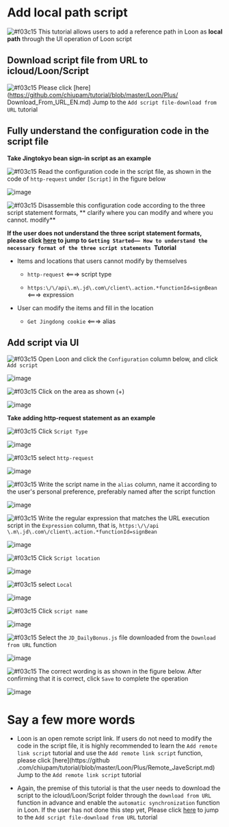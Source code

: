 # Add local path script

![#f03c15](https://placehold.it/15/f03c15/000000?text=+) This tutorial allows users to add a reference path in Loon as **local path** through the UI operation of Loon script

## Download script file from URL to icloud/Loon/Script

![#f03c15](https://placehold.it/15/f03c15/000000?text=+) Please click [here](https://github.com/chiupam/tutorial/blob/master/Loon/Plus/ Download_From_URL_EN.md) Jump to the `Add script file-download from URL` tutorial

## Fully understand the configuration code in the script file

**Take Jingtokyo bean sign-in script as an example**

![#f03c15](https://placehold.it/15/f03c15/000000?text=+) Read the configuration code in the script file, as shown in the code of `http-request` under `[Script]` in the figure below

![image](https://raw.githubusercontent.com/TiyNa/LoonManualimg/main/Plus/JD-DailyBonus_http-request.jpg)

![#f03c15](https://placehold.it/15/f03c15/000000?text=+) Disassemble this configuration code according to the three script statement formats, ** clarify where you can modify and where you cannot. modify**

**If the user does not understand the three script statement formats, please click [here](https://github.com/chiupam/tutorial/blob/master/Loon/Plus/JaveScript_Format_EN.md) to jump to `Getting Started—— How to understand the necessary format of the three script statements `Tutorial**

- Items and locations that users cannot modify by themselves

  - `http-request` <===> script type

  - `https:\/\/api\.m\.jd\.com\/client\.action.*functionId=signBean` <===> expression

- User can modify the items and fill in the location

  - `Get Jingdong cookie` <===> alias

## Add script via UI

![#f03c15](https://placehold.it/15/f03c15/000000?text=+) Open Loon and click the `Configuration` column below, and click `Add script`

![image](https://raw.githubusercontent.com/TiyNa/LoonManualimg/main/Plus/Local_Script.jpg)

![#f03c15](https://placehold.it/15/f03c15/000000?text=+) Click on the area as shown (+)

![image](https://raw.githubusercontent.com/TiyNa/LoonManualimg/main/Plus/Local_Script_1.jpg)

**Take adding http-request statement as an example**

![#f03c15](https://placehold.it/15/f03c15/000000?text=+) Click `Script Type`

![image](https://raw.githubusercontent.com/TiyNa/LoonManualimg/main/Plus/Local_Script_2.jpg)

![#f03c15](https://placehold.it/15/f03c15/000000?text=+) select `http-request`

![image](https://raw.githubusercontent.com/TiyNa/LoonManualimg/main/Plus/Local_Script_3.jpg)

![#f03c15](https://placehold.it/15/f03c15/000000?text=+) Write the script name in the `alias` column, name it according to the user's personal preference, preferably named after the script function

![image](https://raw.githubusercontent.com/TiyNa/LoonManualimg/main/Plus/Local_Script_4.jpg)

![#f03c15](https://placehold.it/15/f03c15/000000?text=+) Write the regular expression that matches the URL execution script in the `Expression` column, that is, `https:\/\/api \.m\.jd\.com\/client\.action.*functionId=signBean`

![image](https://raw.githubusercontent.com/TiyNa/LoonManualimg/main/Plus/Local_Script_5.jpg)

![#f03c15](https://placehold.it/15/f03c15/000000?text=+) Click `Script location`

![image](https://raw.githubusercontent.com/TiyNa/LoonManualimg/main/Plus/Local_Script_6.jpg)

![#f03c15](https://placehold.it/15/f03c15/000000?text=+) select `Local`

![image](https://raw.githubusercontent.com/TiyNa/LoonManualimg/main/Plus/Local_Script_7.jpg)

![#f03c15](https://placehold.it/15/f03c15/000000?text=+) Click `script name`

![image](https://raw.githubusercontent.com/TiyNa/LoonManualimg/main/Plus/Local_Script_8.jpg)

![#f03c15](https://placehold.it/15/f03c15/000000?text=+) Select the `JD_DailyBonus.js` file downloaded from the `Download from URL` function

![image](https://raw.githubusercontent.com/TiyNa/LoonManualimg/main/Plus/Local_Script_9.jpg)

![#f03c15](https://placehold.it/15/f03c15/000000?text=+) The correct wording is as shown in the figure below. After confirming that it is correct, click `Save` to complete the operation

![image](https://raw.githubusercontent.com/TiyNa/LoonManualimg/main/Plus/Local_Script_10.jpg)

# Say a few more words

- Loon is an open remote script link. If users do not need to modify the code in the script file, it is highly recommended to learn the `Add remote link script` tutorial and use the `Add remote link script` function, please click [here](https://github .com/chiupam/tutorial/blob/master/Loon/Plus/Remote_JaveScript.md) Jump to the `Add remote link script` tutorial

- Again, the premise of this tutorial is that the user needs to download the script to the icloud/Loon/Script folder through the `download from URL` function in advance and enable the `automatic synchronization` function in Loon. If the user has not done this step yet, Please click [here](https://github.com/chiupam/tutorial/blob/master/Loon/Plus/Download_From_URL_EN.md) to jump to the `Add script file-download from URL` tutorial